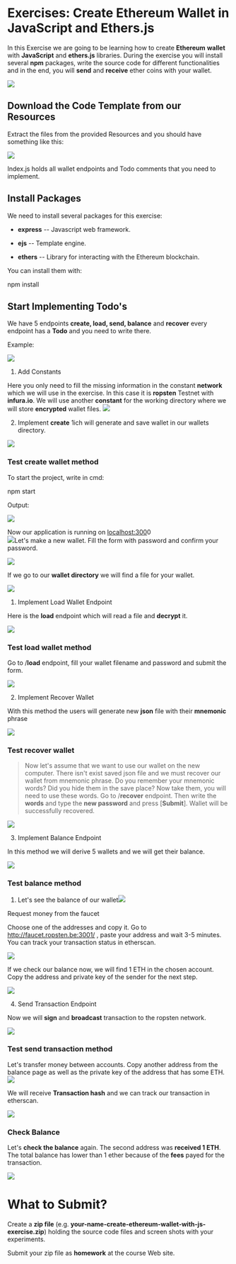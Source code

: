 # Exercises: Create Ethereum Wallet in JavaScript and Ethers.js

In this Exercise we are going to be learning how to create **Ethereum**
**wallet** with **JavaScript** and **ethers.js** libraries. During the
exercise you will install several **npm** packages, write the source
code for different functionalities and in the end, you will **send** and
**receive** ether coins with your wallet. 

![](/assets/exercise-create-ethereum-wallet-with-js-and-ethers-01.png)

Download the Code Template from our Resources
---------------------------------------------

Extract the files from the provided Resources and you should have
something like this:

![](/assets/exercise-create-ethereum-wallet-with-js-and-ethers-012.png)

Index.js holds all wallet endpoints and Todo comments that you need to
implement.

Install Packages
----------------

We need to install several packages for this exercise:

-   **express** -- Javascript web framework.

-   **ejs** -- Template engine.

-   **ethers** -- Library for interacting with the Ethereum blockchain.

You can install them with:

npm install

Start Implementing Todo's
-------------------------

We have 5 endpoints **create, load, send, balance** and **recover**
every endpoint has a **Todo** and you need to write there.

Example:

![](/assets/exercise-create-ethereum-wallet-with-js-and-ethers-023.png)

1.  Add Constants

Here you only need to fill the missing information in the constant
**network** which we will use in the exercise. In this case it is
**ropsten** Testnet with **infura.io**. We will use another **constant**
for the working directory where we will store **encrypted** wallet
files.
![](/assets/exercise-create-ethereum-wallet-with-js-and-ethers-025.png)

2.  Implement **create** 1ich will generate and save wallet in our
    wallets directory.

![](/assets/exercise-create-ethereum-wallet-with-js-and-ethers-028.png)

### Test create wallet method

To start the project, write in cmd:

npm start

Output:

![](/assets/exercise-create-ethereum-wallet-with-js-and-ethers-029.png)

Now our application is running on
[localhost:300](http://localhost:3000)0\
![](/assets/exercise-create-ethereum-wallet-with-js-and-ethers-030.png)Let's make a new wallet. Fill the form
with password and confirm your password.

![](/assets/exercise-create-ethereum-wallet-with-js-and-ethers-03.png)

If we go to our **wallet directory** we will find a file for your
wallet.

![](/assets/exercise-create-ethereum-wallet-with-js-and-ethers-04.png)

1.  Implement Load Wallet Endpoint

Here is the **load** endpoint which will read a file and **decrypt** it.

![](/assets/exercise-create-ethereum-wallet-with-js-and-ethers-06.png)

### Test load wallet method

Go to /**load** endpoint, fill your wallet filename and password and
submit the form.

![](/assets/exercise-create-ethereum-wallet-with-js-and-ethers-07.png)

2.  Implement Recover Wallet

With this method the users will generate new **json** file with their
**mnemonic** phrase

![](/assets/exercise-create-ethereum-wallet-with-js-and-ethers-09.png)

### Test recover wallet

> Now let's assume that we want to use our wallet on the new computer.
> There isn't exist saved json file and we must recover our wallet from
> mnemonic phrase. Do you remember your mnemonic words? Did you hide
> them in the save place? Now take them, you will need to use these
> words. Go to /**recover** endpoint. Then write the **words** and type
> the **new password** and press \[**Submit**\]. Wallet will be
> successfully recovered.

![](/assets/exercise-create-ethereum-wallet-with-js-and-ethers-010.png)

3.  Implement Balance Endpoint

In this method we will derive 5 wallets and we will get their balance.

![](/assets/exercise-create-ethereum-wallet-with-js-and-ethers-013.png)

### Test balance method

1.  Let's see the balance of our
    wallet![](/assets/exercise-create-ethereum-wallet-with-js-and-ethers-015.png)

Request money from the faucet

Choose one of the addresses and copy it. Go to
<http://faucet.ropsten.be:3001/> , paste your address and wait 3-5
minutes. You can track your transaction status in etherscan.

![](/assets/exercise-create-ethereum-wallet-with-js-and-ethers-016.png)

If we check our balance now, we will find 1 ETH in the chosen account.
Copy the address and private key of the sender for the next step.

![](/assets/exercise-create-ethereum-wallet-with-js-and-ethers-017.png)

4.  Send Transaction Endpoint

Now we will **sign** and **broadcast** transaction to the ropsten
network.

![](/assets/exercise-create-ethereum-wallet-with-js-and-ethers-019.png)

### Test send transaction method

Let's transfer money between accounts. Copy another address from the
balance page as well as the private key of the address that has some
ETH.![](/assets/exercise-create-ethereum-wallet-with-js-and-ethers-020.png)

We will receive **Transaction hash** and we can track our transaction in
etherscan.

![](/assets/exercise-create-ethereum-wallet-with-js-and-ethers-022.png)

### Check Balance

Let's **check the balance** again. The second address was **received 1
ETH**. The total balance has lower than 1 ether because of the **fees**
payed for the transaction.

![](/assets/exercise-create-ethereum-wallet-with-js-and-ethers-024.png)

What to Submit?
===============

Create a **zip file** (e.g.
**your-name-create-ethereum-wallet-with-js-exercise.zip**) holding the
source code files and screen shots with your experiments.

Submit your zip file as **homework** at the course Web site.
